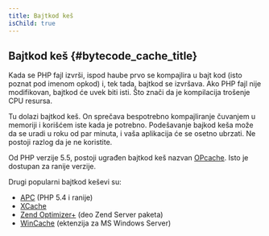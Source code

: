 ```yaml
---
title: Bajtkod keš
isChild: true
---
```


## Bajtkod keš {#bytecode_cache_title}

Kada se PHP fajl izvrši, ispod haube prvo se kompajlira u bajt kod (isto poznat pod imenom opkod) i, tek tada, bajtkod se izvršava.
Ako PHP fajl nije modifikovan, bajtkod će uvek biti isti. Što znači da je kompilacija trošenje CPU resursa.

Tu dolazi bajtkod keš. On sprečava bespotrebno kompajliranje čuvanjem u memoriji i korišćem iste kada je potrebno. Podešavanje bajkod keša može da se uradi u roku od par minuta, i vaša aplikacija će se osetno ubrzati. Ne postoji razlog da je ne koristite. 

Od PHP verzije 5.5, postoji ugrađen bajtkod keš nazvan [OPcache](http://php.net/manual/en/book.opcache.php). Isto je dostupan za ranije verzije.

Drugi popularni bajtkod keševi su:

* [APC](http://php.net/manual/en/book.apc.php) (PHP 5.4 i ranije)
* [XCache](http://xcache.lighttpd.net/)
* [Zend Optimizer+](http://www.zend.com/products/server/) (deo Zend Server paketa)
* [WinCache](http://www.iis.net/download/wincacheforphp) (ektenzija za MS Windows Server)
